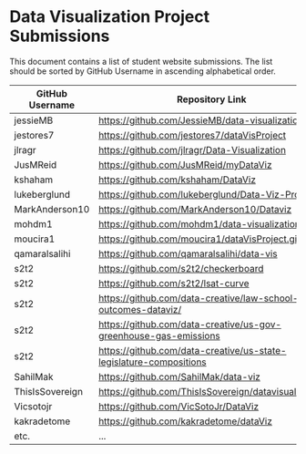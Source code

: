 # Data Visualization Project Submissions

This document contains a list of student website submissions. The list should be sorted by GitHub Username in ascending alphabetical order.

GitHub Username | Repository Link | Project Link
--- | --- | ---
jessieMB | https://github.com/JessieMB/data-visualization | jessiemb.github.io/data-visualization/index.html
jestores7 | https://github.com/jestores7/dataVisProject | https://jestores7.github.io/dataVisProject/
jlragr | https://github.com/jlragr/Data-Visualization | https://jlragr.github.io/Data-Visualization/
JusMReid | https://github.com/JusMReid/myDataViz | https://jusmreid.github.io/myDataViz/
kshaham | https://github.com/kshaham/DataViz | https://kshaham.github.io/DataViz/
lukeberglund | https://github.com/lukeberglund/Data-Viz-Project | https://lukeberglund.github.io/Data-Viz-Project/
MarkAnderson10 | https://github.com/MarkAnderson10/Dataviz | https://markanderson10.github.io/Dataviz/
mohdm1 | https://github.com/mohdm1/data-visualization | https://mohdm1.github.io/data-visualization/
moucira1 | https://github.com/moucira1/dataVisProject.git | https://moucira1.github.io/dataVisProject/ 
qamaralsalihi | https://github.com/qamaralsalihi/data-vis | https://qamaralsalihi.github.io/data-vis/
s2t2 | https://github.com/s2t2/checkerboard | http://s2t2.github.io/checkerboard/
s2t2 | https://github.com/s2t2/lsat-curve | http://s2t2.github.io/lsat-curve/
s2t2 | https://github.com/data-creative/law-school-outcomes-dataviz/ | http://data-creative.info/law-school-outcomes-dataviz/
s2t2 | https://github.com/data-creative/us-gov-greenhouse-gas-emissions | http://data-creative.info/us-gov-greenhouse-gas-emissions/
s2t2 | https://github.com/data-creative/us-state-legislature-compositions | http://data-creative.info/us-state-legislature-compositions/
SahilMak | https://github.com/SahilMak/data-viz | http://www.sahilmak.tech/data-viz/
ThisIsSovereign | https://github.com/ThisIsSovereign/datavisualization | https://thisissovereign.github.io/datavisualization/
Vicsotojr | https://github.com/VicSotoJr/DataViz | https://vicsotojr.github.io/DataViz/
kakradetome | https://github.com/kakradetome/dataViz | https://kakradetome.github.io/dataViz/
etc. | ... | ...
